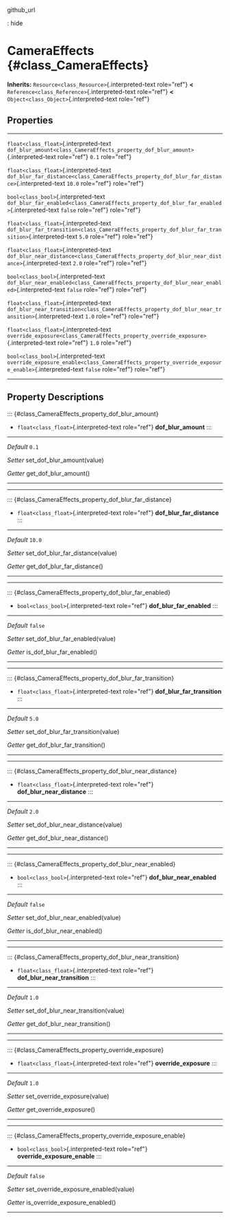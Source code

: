 github\_url

:   hide

CameraEffects {#class_CameraEffects}
=============

**Inherits:** `Resource<class_Resource>`{.interpreted-text role="ref"}
**\<** `Reference<class_Reference>`{.interpreted-text role="ref"} **\<**
`Object<class_Object>`{.interpreted-text role="ref"}

Properties
----------

  ---------------------------------------- ----------------------------------------------------------------------------------------------------- ---------
  `float<class_float>`{.interpreted-text   `dof_blur_amount<class_CameraEffects_property_dof_blur_amount>`{.interpreted-text role="ref"}         `0.1`
  role="ref"}                                                                                                                                    

  `float<class_float>`{.interpreted-text   `dof_blur_far_distance<class_CameraEffects_property_dof_blur_far_distance>`{.interpreted-text         `10.0`
  role="ref"}                              role="ref"}                                                                                           

  `bool<class_bool>`{.interpreted-text     `dof_blur_far_enabled<class_CameraEffects_property_dof_blur_far_enabled>`{.interpreted-text           `false`
  role="ref"}                              role="ref"}                                                                                           

  `float<class_float>`{.interpreted-text   `dof_blur_far_transition<class_CameraEffects_property_dof_blur_far_transition>`{.interpreted-text     `5.0`
  role="ref"}                              role="ref"}                                                                                           

  `float<class_float>`{.interpreted-text   `dof_blur_near_distance<class_CameraEffects_property_dof_blur_near_distance>`{.interpreted-text       `2.0`
  role="ref"}                              role="ref"}                                                                                           

  `bool<class_bool>`{.interpreted-text     `dof_blur_near_enabled<class_CameraEffects_property_dof_blur_near_enabled>`{.interpreted-text         `false`
  role="ref"}                              role="ref"}                                                                                           

  `float<class_float>`{.interpreted-text   `dof_blur_near_transition<class_CameraEffects_property_dof_blur_near_transition>`{.interpreted-text   `1.0`
  role="ref"}                              role="ref"}                                                                                           

  `float<class_float>`{.interpreted-text   `override_exposure<class_CameraEffects_property_override_exposure>`{.interpreted-text role="ref"}     `1.0`
  role="ref"}                                                                                                                                    

  `bool<class_bool>`{.interpreted-text     `override_exposure_enable<class_CameraEffects_property_override_exposure_enable>`{.interpreted-text   `false`
  role="ref"}                              role="ref"}                                                                                           
  ---------------------------------------- ----------------------------------------------------------------------------------------------------- ---------

Property Descriptions
---------------------

::: {#class_CameraEffects_property_dof_blur_amount}
-   `float<class_float>`{.interpreted-text role="ref"}
    **dof\_blur\_amount**
:::

  ----------- -------------------------------
  *Default*   `0.1`

  *Setter*    set\_dof\_blur\_amount(value)

  *Getter*    get\_dof\_blur\_amount()
  ----------- -------------------------------

------------------------------------------------------------------------

::: {#class_CameraEffects_property_dof_blur_far_distance}
-   `float<class_float>`{.interpreted-text role="ref"}
    **dof\_blur\_far\_distance**
:::

  ----------- --------------------------------------
  *Default*   `10.0`

  *Setter*    set\_dof\_blur\_far\_distance(value)

  *Getter*    get\_dof\_blur\_far\_distance()
  ----------- --------------------------------------

------------------------------------------------------------------------

::: {#class_CameraEffects_property_dof_blur_far_enabled}
-   `bool<class_bool>`{.interpreted-text role="ref"}
    **dof\_blur\_far\_enabled**
:::

  ----------- -------------------------------------
  *Default*   `false`

  *Setter*    set\_dof\_blur\_far\_enabled(value)

  *Getter*    is\_dof\_blur\_far\_enabled()
  ----------- -------------------------------------

------------------------------------------------------------------------

::: {#class_CameraEffects_property_dof_blur_far_transition}
-   `float<class_float>`{.interpreted-text role="ref"}
    **dof\_blur\_far\_transition**
:::

  ----------- ----------------------------------------
  *Default*   `5.0`

  *Setter*    set\_dof\_blur\_far\_transition(value)

  *Getter*    get\_dof\_blur\_far\_transition()
  ----------- ----------------------------------------

------------------------------------------------------------------------

::: {#class_CameraEffects_property_dof_blur_near_distance}
-   `float<class_float>`{.interpreted-text role="ref"}
    **dof\_blur\_near\_distance**
:::

  ----------- ---------------------------------------
  *Default*   `2.0`

  *Setter*    set\_dof\_blur\_near\_distance(value)

  *Getter*    get\_dof\_blur\_near\_distance()
  ----------- ---------------------------------------

------------------------------------------------------------------------

::: {#class_CameraEffects_property_dof_blur_near_enabled}
-   `bool<class_bool>`{.interpreted-text role="ref"}
    **dof\_blur\_near\_enabled**
:::

  ----------- --------------------------------------
  *Default*   `false`

  *Setter*    set\_dof\_blur\_near\_enabled(value)

  *Getter*    is\_dof\_blur\_near\_enabled()
  ----------- --------------------------------------

------------------------------------------------------------------------

::: {#class_CameraEffects_property_dof_blur_near_transition}
-   `float<class_float>`{.interpreted-text role="ref"}
    **dof\_blur\_near\_transition**
:::

  ----------- -----------------------------------------
  *Default*   `1.0`

  *Setter*    set\_dof\_blur\_near\_transition(value)

  *Getter*    get\_dof\_blur\_near\_transition()
  ----------- -----------------------------------------

------------------------------------------------------------------------

::: {#class_CameraEffects_property_override_exposure}
-   `float<class_float>`{.interpreted-text role="ref"}
    **override\_exposure**
:::

  ----------- --------------------------------
  *Default*   `1.0`

  *Setter*    set\_override\_exposure(value)

  *Getter*    get\_override\_exposure()
  ----------- --------------------------------

------------------------------------------------------------------------

::: {#class_CameraEffects_property_override_exposure_enable}
-   `bool<class_bool>`{.interpreted-text role="ref"}
    **override\_exposure\_enable**
:::

  ----------- -----------------------------------------
  *Default*   `false`

  *Setter*    set\_override\_exposure\_enabled(value)

  *Getter*    is\_override\_exposure\_enabled()
  ----------- -----------------------------------------
